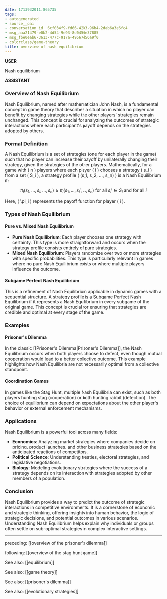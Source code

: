 ```yaml
---
date: 1713932011.865735
tags:
- autogenerated
- source__oai
- conversation_id__6cf034f9-fd66-42b3-96b4-2dab6a3e6fc4
- msg_aaa21479-e0b2-4d54-9e93-8d0450e37885
- msg_fbe0eab6-3613-477c-917a-49567d56a9f0
- colorclass/game-theory
title: overview of nash equilibrium
---
```


**USER**

Nash equilibrium


**ASSISTANT**

### Overview of Nash Equilibrium

Nash Equilibrium, named after mathematician John Nash, is a fundamental concept in game theory that describes a situation in which no player can benefit by changing strategies while the other players' strategies remain unchanged. This concept is crucial for analyzing the outcomes of strategic interactions where each participant's payoff depends on the strategies adopted by others.

### Formal Definition

A Nash Equilibrium is a set of strategies (one for each player in the game) such that no player can increase their payoff by unilaterally changing their strategy, given the strategies of the other players. Mathematically, for a game with \( n \) players where each player \( i \) chooses a strategy \( s_i \) from a set \( S_i \), a strategy profile \( (s_1, s_2, ..., s_n) \) is a Nash Equilibrium if:

$$
\pi_i(s_1, ..., s_i, ..., s_n) \geq \pi_i(s_1, ..., s_i', ..., s_n) \text{ for all } s_i' \in S_i \text{ and for all } i
$$

Here, \( \pi_i \) represents the payoff function for player \( i \).

### Types of Nash Equilibrium

#### Pure vs. Mixed Nash Equilibrium

- **Pure Nash Equilibrium**: Each player chooses one strategy with certainty. This type is more straightforward and occurs when the strategy profile consists entirely of pure strategies.
- **Mixed Nash Equilibrium**: Players randomize over two or more strategies with specific probabilities. This type is particularly relevant in games where no pure Nash Equilibrium exists or where multiple players influence the outcome.

#### Subgame Perfect Nash Equilibrium

This is a refinement of Nash Equilibrium applicable in dynamic games with a sequential structure. A strategy profile is a Subgame Perfect Nash Equilibrium if it represents a Nash Equilibrium in every subgame of the original game. This concept is crucial for ensuring that strategies are credible and optimal at every stage of the game.

### Examples

#### Prisoner's Dilemma

In the classic [[Prisoner's Dilemma|Prisoner's Dilemma]], the Nash Equilibrium occurs when both players choose to defect, even though mutual cooperation would lead to a better collective outcome. This example highlights how Nash Equilibria are not necessarily optimal from a collective standpoint.

#### Coordination Games

In games like the Stag Hunt, multiple Nash Equilibria can exist, such as both players hunting stag (cooperation) or both hunting rabbit (defection). The choice of equilibrium can depend on expectations about the other player's behavior or external enforcement mechanisms.

### Applications

Nash Equilibrium is a powerful tool across many fields:
- **Economics**: Analyzing market strategies where companies decide on pricing, product launches, and other business strategies based on the anticipated reactions of competitors.
- **Political Science**: Understanding treaties, electoral strategies, and legislative negotiations.
- **Biology**: Modeling evolutionary strategies where the success of a strategy depends on its interaction with strategies adopted by other members of a population.

### Conclusion

Nash Equilibrium provides a way to predict the outcome of strategic interactions in competitive environments. It is a cornerstone of economic and strategic thinking, offering insights into human behavior, the logic of strategic decisions, and potential outcomes in various scenarios. Understanding Nash Equilibrium helps explain why individuals or groups often settle on sub-optimal strategies in complex interactive settings.


---

preceding: [[overview of the prisoner's dilemma]]  


following: [[overview of the stag hunt game]]

See also: [[equilibrium]]


See also: [[game theory]]


See also: [[prisoner's dilemma]]


See also: [[evolutionary strategies]]